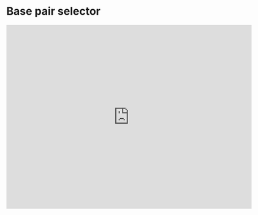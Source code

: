 # Base pair selector

<iframe
    width="640"
    height="480"
    src="https://www.youtube.com/embed/VRvS34V4qHg"
    frameborder="0"
    allow="autoplay; encrypted-media"
    allowfullscreen
>
</iframe>
